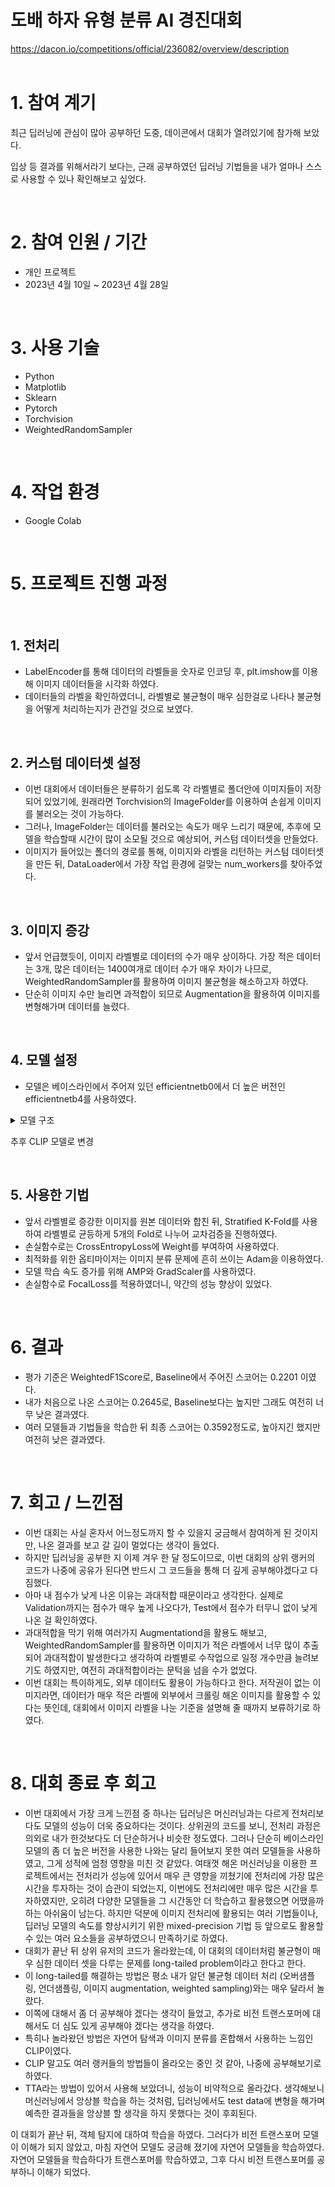 # 도배 하자 유형 분류 AI 경진대회   
<https://dacon.io/competitions/official/236082/overview/description>    
<br />



# 1. 참여 계기  
최근 딥러닝에 관심이 많아 공부하던 도중, 데이콘에서 대회가 열려있기에 참가해 보았다.

입상 등 결과를 위해서라기 보다는, 근래 공부하였던 딥러닝 기법들을 내가 얼마나 스스로 사용할 수 있나 확인해보고 싶었다.



<br />




# 2. 참여 인원 / 기간
* 개인 프로젝트
* 2023년 4월 10일 ~ 2023년 4월 28일


<br />




# 3. 사용 기술
* Python
* Matplotlib
* Sklearn
* Pytorch
* Torchvision
* WeightedRandomSampler
<br />



# 4. 작업 환경
* Google Colab
<br />



# 5. 프로젝트 진행 과정
<br />



## 1. 전처리
* LabelEncoder를 통해 데이터의 라벨들을 숫자로 인코딩 후, plt.imshow를 이용해 이미지 데이터들을 시각화 하였다.
* 데이터들의 라벨을 확인하였더니, 라벨별로 불균형이 매우 심한걸로 나타나 불균형을 어떻게 처리하는지가 관건일 것으로 보였다.

<br />


## 2. 커스텀 데이터셋 설정
* 이번 대회에서 데이터들은 분류하기 쉽도록 각 라벨별로 폴더안에 이미지들이 저장되어 있었기에, 원래라면 Torchvision의 ImageFolder를 이용하여 손쉽게 이미지를 불러오는 것이 가능하다.
* 그러나, ImageFolder는 데이터를 불러오는 속도가 매우 느리기 때문에, 추후에 모델을 학습할때 시간이 많이 소모될 것으로 예상되어, 커스텀 데이터셋을 만들었다.
* 이미지가 들어있는 폴더의 경로를 통해, 이미지와 라벨을 리턴하는 커스텀 데이터셋을 만든 뒤, DataLoader에서 가장 작업 환경에 걸맞는 num_workers를 찾아주었다.

<br />


## 3. 이미지 증강
* 앞서 언급했듯이, 이미지 라벨별로 데이터의 수가 매우 상이하다. 가장 적은 데이터는 3개, 많은 데이터는 1400여개로 데이터 수가 매우 차이가 나므로, WeightedRandomSampler를 활용하여 이미지 불균형을 해소하고자 하였다.
* 단순히 이미지 수만 늘리면 과적합이 되므로 Augmentation을 활용하여 이미지를 변형해가며 데이터를 늘렸다.


<br />


## 4. 모델 설정
* 모델은 베이스라인에서 주어져 있던 efficientnetb0에서 더 높은 버전인 efficientnetb4를 사용하였다.

<details>
<summary>모델 구조</summary>
 
![efficientnetb0](https://user-images.githubusercontent.com/131629615/235849301-1c2c6ee0-db99-4419-bd4c-671d940a7c9b.png)

</details>

추후 CLIP 모델로 변경  

<br />


## 5. 사용한 기법
* 앞서 라벨별로 증강한 이미지를 원본 데이터와 합친 뒤, Stratified K-Fold를 사용하여 라벨별로 균등하게 5개의 Fold로 나누어 교차검증을 진행하였다.
* 손실함수로는 CrossEntropyLoss에 Weight를 부여하여 사용하였다.
* 최적화를 위한 옵티마이저는 이미지 분류 문제에 흔히 쓰이는 Adam을 이용하였다.
* 모델 학습 속도 증가를 위해 AMP와 GradScaler를 사용하였다.
* 손실함수로 FocalLoss를 적용하였더니, 약간의 성능 향상이 있었다.

<br />




# 6. 결과
* 평가 기준은 WeightedF1Score로, Baseline에서 주어진 스코어는 0.2201 이였다.
* 내가 처음으로 나온 스코어는 0.2645로, Baseline보다는 높지만 그래도 여전히 너무 낮은 결과였다.
* 여러 모델들과 기법들을 학습한 뒤 최종 스코어는 0.3592정도로, 높아지긴 했지만 여전히 낮은 결과였다.


<br />




# 7. 회고 / 느낀점
* 이번 대회는 사실 혼자서 어느정도까지 할 수 있을지 궁금해서 참여하게 된 것이지만, 나온 결과를 보고 갈 길이 멀었다는 생각이 들었다.
* 하지만 딥러닝을 공부한 지 이제 겨우 한 달 정도이므로, 이번 대회의 상위 랭커의 코드가 나중에 공유가 된다면 반드시 그 코드들을 통해 더 깊게 공부해야겠다고 다짐했다.
* 아마 내 점수가 낮게 나온 이유는 과대적합 때문이라고 생각한다. 실제로 Validation까지는 점수가 매우 높게 나오다가, Test에서 점수가 터무니 없이 낮게 나온 걸 확인하였다.
* 과대적합을 막기 위해 여러가지 Augmentationd을 활용도 해보고, WeightedRandomSampler를 활용하면 이미지가 적은 라벨에서 너무 많이 추출되어 과대적합이 발생한다고 생각하여 라벨별로 수작업으로 일정 개수만큼 늘려보기도 하였지만, 여전히 과대적합이라는 문턱을 넘을 수가 없었다.
* 이번 대회는 특이하게도, 외부 데이터도 활용이 가능하다고 한다. 저작권이 없는 이미지라면, 데이터가 매우 적은 라벨에 외부에서 크롤링 해온 이미지를 활용할 수 있다는 뜻인데, 대회에서 이미지 라벨을 나눈 기준을 설명해 줄 때까지 보류하기로 하였다.


<br />


# 8. 대회 종료 후 회고 
* 이번 대회에서 가장 크게 느낀점 중 하나는 딥러닝은 머신러닝과는 다르게 전처리보다도 모델의 성능이 더욱 중요하다는 것이다. 상위권의 코드를 보니, 전처리 과정은 의외로 내가 한것보다도 더 단순하거나 비슷한 정도였다. 그러나 단순히 베이스라인 모델의 좀 더 높은 버전을 사용한 나와는 달리 들어보지 못한 여러 모델들을 사용하였고, 그게 성적에 엄청 영향을 미친 것 같았다. 여태껏 해온 머신러닝을 이용한 프로젝트에서는 전처리가 성능에 있어서 매우 큰 영향을 끼쳤기에 전처리에 가장 많은 시간을 투자하는 것이 습관이 되었는지, 이번에도 전처리에만 매우 많은 시간을 투자하였지만, 오히려 다양한 모델들을 그 시간동안 더 학습하고 활용했으면 어땠을까 하는 아쉬움이 남는다. 하지만 덕분에 이미지 전처리에 활용되는 여러 기법들이나, 딥러닝 모델의 속도를 향상시키기 위한 mixed-precision 기법 등 앞으로도 활용할 수 있는 여러 요소들을 공부하였으니 만족하기로 하였다.
* 대회가 끝난 뒤 상위 유저의 코드가 올라왔는데, 이 대회의 데이터처럼 불균형이 매우 심한 데이터 셋을 다루는 문제를 long-tailed problem이라고 한다고 한다.
* 이 long-tailed를 해결하는 방법은 평소 내가 알던 불균형 데이터 처리 (오버샘플링, 언더샘플링, 이미지 augmentation, weighted sampling)와는 매우 달라서 놀랐다.
* 이쪽에 대해서 좀 더 공부해야 겠다는 생각이 들었고, 추가로 비전 트랜스포머에 대해서도 더 심도 있게 공부해야 겠다는 생각을 하였다.
* 특히나 놀라왔던 방법은 자연어 탐색과 이미지 분류를 혼합해서 사용하는 느낌인 CLIP이였다.
* CLIP 말고도 여러 랭커들의 방법들이 올라오는 중인 것 같아, 나중에 공부해보기로 하였다.
* TTA라는 방법이 있어서 사용해 보았더니, 성능이 비약적으로 올라갔다. 생각해보니 머신러닝에서 앙상블 학습을 하는 것처럼, 딥러닝에서도 test data에 변형을 해가며 예측한 결과들을 앙상블 할 생각을 하지 못했다는 것이 후회된다.

이 대회가 끝난 뒤, 객체 탐지에 대하여 학습을 하였다. 그러다가 비전 트랜스포머 모델이 이해가 되지 않았고, 마침 자연어 모델도 궁금해 졌기에 자연어 모델들을 학습하였다. 자연어 모델들을 학습하다가 트랜스포머를 학습하였고, 그후 다시 비전 트랜스포머를 공부하니 이해가 되었다.

